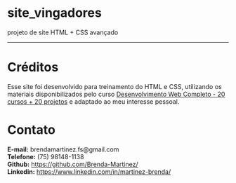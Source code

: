 # site_vingadores
projeto de site HTML + CSS avançado
<hr>
<h1>Créditos</h1>
<p>Esse site foi desenvolvido para treinamento do HTML e CSS, utilizando os materiais disponibilizados pelo curso <a href="https://www.udemy.com/course/web-completo/">Desenvolvimento Web Completo - 20 cursos + 20 projetos</a> e adaptado ao meu interesse pessoal.</p>

<h1>Contato</h1>
<strong>E-mail:</strong> brendamartinez.fs@gmail.com<br>
<strong>Telefone:</strong> (75) 98148-1138<br>
<strong>Github:</strong> <a href="https://github.com/Brenda-Martinez/">https://github.com/Brenda-Martinez/</a><br>
<strong>Linkedin:</strong> <a href="https://www.linkedin.com/in/martinez-brenda/">https://www.linkedin.com/in/martinez-brenda/</a>
